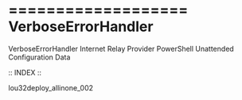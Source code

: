 ===================
VerboseErrorHandler
===================
VerboseErrorHandler Internet Relay Provider
PowerShell Unattended Configuration Data 

:: INDEX ::

lou32deploy_allinone_002
